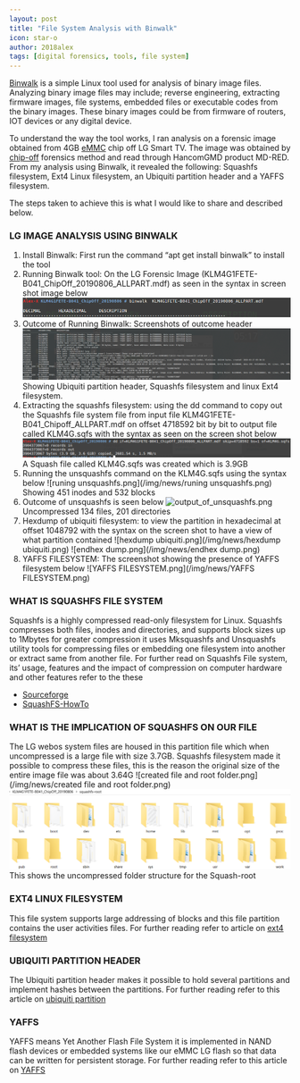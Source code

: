 ```yaml
---
layout: post
title: "File System Analysis with Binwalk"
icon: star-o
author: 2018alex
tags: [digital forensics, tools, file system]
---
```

[Binwalk]( https://tools.kali.org/forensics/binwalk) is a simple Linux tool used for analysis of binary image files. Analyzing binary image files may include; reverse engineering, extracting firmware images, file systems, embedded files or executable codes from the binary images.  These binary images could be from firmware of routers, IOT devices or any digital device.

To understand the way the tool works, I ran analysis on a forensic image obtained from 4GB [eMMC]( https://www.datalight.com/solutions/technologies/emmc/what-is-emmc) chip off LG Smart TV. The image was obtained by [chip-off]( https://www.gillware.com/digital-forensics/chip-off-forensics-services/) forensics method and read through HancomGMD product MD-RED. From my analysis using Binwalk, it revealed the following: Squashfs filesystem, Ext4 Linux filesystem, an Ubiquiti partition header and a YAFFS filesystem. 

The steps taken to achieve this is what I would like to share and described below.

### LG IMAGE ANALYSIS USING BINWALK
1.	Install Binwalk: First run the command “apt get install binwalk” to install the tool
2.	Running Binwalk tool: On the LG Forensic Image (KLM4G1FETE-B041_ChipOff_20190806_ALLPART.mdf) as seen in the syntax in screen shot image below 
![tool.png](/img/news/tool.png)
3.	Outcome of Running Binwalk: Screenshots of outcome header 
![header.png](/img/news/header.png)
Showing Ubiquiti partition header, Squashfs filesystem and linux Ext4 filesystem.
4.	Extracting the squashfs filesystem: using the dd command to copy out the Squashfs file system file from input file KLM4G1FETE-B041_Chipoff_ALLPART.mdf on offset 4718592 bit by bit to output file called KLM4G.sqfs with the syntax as seen on the screen shot below 
![dd_cmd_sqfs.png](/img/news/dd_cmd_sqfs.png)
A Squash file called KLM4G.sqfs was created which is 3.9GB
5.	Running the unsquashfs command on the KLM4G.sqfs using the syntax below
![runing unsquashfs.png](/img/news/runing unsquashfs.png)
Showing 451 inodes and 532 blocks
6.	Outcome of unsquashfs is seen below
![output_of_unsquashfs.png](/img/news/output_of_unsquashfs.png)
Uncompressed 134 files, 201 directories
7.	Hexdump of ubiquiti filesystem: to view the partition in hexadecimal at offset 1048792 with the syntax on the screen shot to have a view of what partition contained 
![hexdump ubiquiti.png](/img/news/hexdump ubiquiti.png)
![endhex dump.png](/img/news/endhex dump.png)
8.	YAFFS FILESYSTEM: The screenshot showing the presence of YAFFS filesystem below
![YAFFS FILESYSTEM.png](/img/news/YAFFS FILESYSTEM.png)

### WHAT IS SQUASHFS FILE SYSTEM
Squashfs is a highly compressed read-only filesystem for Linux. Squashfs compresses both files, inodes and directories, and supports block sizes up to 1Mbytes for greater compression it uses Mksquashfs and Unsquashfs utility tools for compressing files or embedding one filesystem into another or extract same from another file. 
For further read on Squashfs File system, its’ usage, features and the impact of compression on computer hardware and other features refer to the these 
* [Sourceforge]( https://sourceforge.net/p/squashfs/news/)
* [SquashFS-HowTo]( http://tldp.org/HOWTO/SquashFS-HOWTO/whatis.html) 

### WHAT IS THE IMPLICATION OF SQUASHFS ON OUR FILE
The LG webos system files are housed in this partition file which when uncompressed is a large file with size 3.7GB. Squashfs filesystem made it possible to compress these files, this is the reason the original size of the entire image file was about 3.64G 
![created file and root folder.png](/img/news/created file and root folder.png)
![rootfolder.png](/img/news/rootfolder.png)
This shows the uncompressed folder structure for the Squash-root

### EXT4 LINUX FILESYSTEM
This file system supports large addressing of blocks and this file partition contains the user activities files. For further reading refer to article on [ext4 filesystem]( https://opensource.com/article/18/4/ext4-filesystem) 

### UBIQUITI PARTITION HEADER
The Ubiquiti partition header makes it possible to hold several partitions and implement hashes between the partitions. For further reading refer to this article on [ubiquiti partition](http://www.minupilv.ee/review_ubnt_unifi.txt)

### YAFFS
YAFFS means Yet Another Flash File System it is implemented in NAND flash devices or embedded systems like our eMMC LG flash so that data can be written for persistent storage. For further reading refer to this article on [YAFFS](http://processors.wiki.ti.com/images/tmp/f1260678820-891405877.html)






